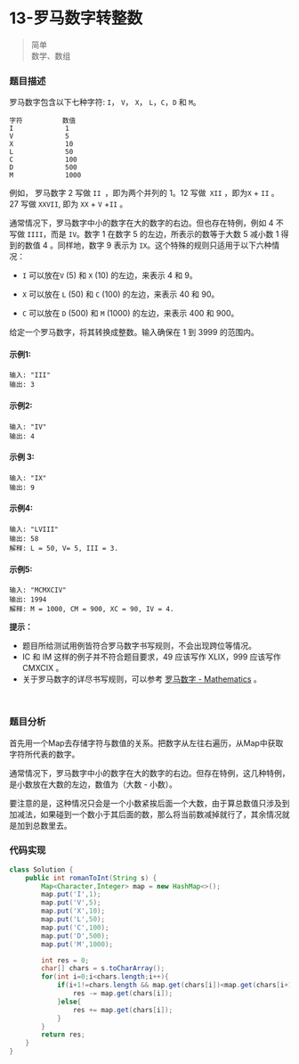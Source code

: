# 13-罗马数字转整数

> 简单  
> 数学、数组

### 题目描述

罗马数字包含以下七种字符: `I`， `V`， `X`， `L`，`C`，`D` 和 `M`。

```
字符          数值
I             1
V             5
X             10
L             50
C             100
D             500
M             1000
```

例如， 罗马数字 2 写做 `II `，即为两个并列的 1。12 写做` XII` ，即为`X` + `II` 。 27 写做  `XXVII`, 即为 `XX` + `V` +`II` 。

通常情况下，罗马数字中小的数字在大的数字的右边。但也存在特例，例如 4 不写做 `IIII`，而是 `IV`。数字 1 在数字 5 的左边，所表示的数等于大数 5 减小数 1 得到的数值 4 。同样地，数字 9 表示为 `IX`。这个特殊的规则只适用于以下六种情况：

- `I` 可以放在`V` (5) 和 `X` (10) 的左边，来表示 4 和 9。

- `X` 可以放在 `L` (50) 和 `C` (100) 的左边，来表示 40 和 90。 

- `C` 可以放在 `D` (500) 和 `M` (1000) 的左边，来表示 400 和 900。

给定一个罗马数字，将其转换成整数。输入确保在 1 到 3999 的范围内。


#### 示例1:

```
输入: "III"
输出: 3
```

#### 示例2:

```
输入: "IV"
输出: 4
```

#### **示例 3:**

```
输入: "IX"
输出: 9
```

#### 示例4:

```
输入: "LVIII"
输出: 58
解释: L = 50, V= 5, III = 3.
```

#### 示例5:

```
输入: "MCMXCIV"
输出: 1994
解释: M = 1000, CM = 900, XC = 90, IV = 4.
```

**提示：**

- 题目所给测试用例皆符合罗马数字书写规则，不会出现跨位等情况。
- IC 和 IM 这样的例子并不符合题目要求，49 应该写作 XLIX，999 应该写作 CMXCIX 。
- 关于罗马数字的详尽书写规则，可以参考 [罗马数字 - Mathematics](https://b2b.partcommunity.com/community/knowledge/zh_CN/detail/10753/%E7%BD%97%E9%A9%AC%E6%95%B0%E5%AD%97#knowledge_article) 。

</br>

### 题目分析

首先用一个Map去存储字符与数值的关系。把数字从左往右遍历，从Map中获取字符所代表的数字。

通常情况下，罗马数字中小的数字在大的数字的右边。但存在特例，这几种特例，是小数放在大数的左边，数值为（大数 - 小数）。

要注意的是，这种情况只会是一个小数紧挨后面一个大数，由于算总数值只涉及到加减法，如果碰到一个数小于其后面的数，那么将当前数减掉就行了，其余情况就是加到总数里去。

### 代码实现

```java
class Solution {
    public int romanToInt(String s) {
        Map<Character,Integer> map = new HashMap<>();
        map.put('I',1);
        map.put('V',5);
        map.put('X',10);
        map.put('L',50);
        map.put('C',100);
        map.put('D',500);
        map.put('M',1000);

        int res = 0;
        char[] chars = s.toCharArray();
        for(int i=0;i<chars.length;i++){
            if(i+1!=chars.length && map.get(chars[i])<map.get(chars[i+1])){
                res -= map.get(chars[i]);
            }else{
                res += map.get(chars[i]);
            }
        }
        return res;
    }
}
```
